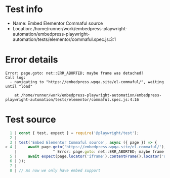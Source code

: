 # Test info

- Name: Embed Elementor Commaful source
- Location: /home/runner/work/embedpress-playwright-automation/embedpress-playwright-automation/tests/elementor/commaful.spec.js:3:1

# Error details

```
Error: page.goto: net::ERR_ABORTED; maybe frame was detached?
Call log:
  - navigating to "https://embedpress.wpqa.site/el-commaful/", waiting until "load"

    at /home/runner/work/embedpress-playwright-automation/embedpress-playwright-automation/tests/elementor/commaful.spec.js:4:16
```

# Test source

```ts
  1 | const { test, expect } = require('@playwright/test');
  2 |
  3 | test('Embed Elementor Commaful source', async ({ page }) => {
> 4 |     await page.goto('https://embedpress.wpqa.site/el-commaful/');
    |                ^ Error: page.goto: net::ERR_ABORTED; maybe frame was detached?
  5 |     await expect(page.locator('iframe').contentFrame().locator('div:nth-child(3)').first()).toBeVisible();
  6 | });
  7 |
  8 | // As now we only have embed support 
```
